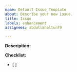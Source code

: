 ```yaml
---
name: Default Issue Template
about: Describe your new issue.
title: Issue
labels: enhancement
assignees: abdullahaltun70

---
```


**Description:** 

**Checklist:**
- [ ]
